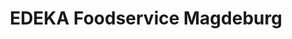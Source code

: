 ---
title: "EDEKA Foodservice Magdeburg"
url: /magdeburg/edeka-foodservice-magdeburg/
shop: Großhandel
---